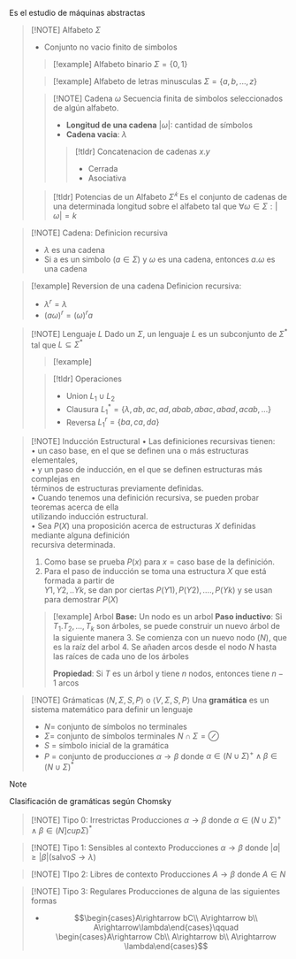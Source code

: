 Es el estudio de máquinas abstractas

>[!NOTE] Alfabeto $\Sigma$
> - Conjunto no vacio finito de simbolos
> 
> > [!example] Alfabeto binario $\Sigma=\{0,1\}$
> 
> > [!example] Alfabeto de letras minusculas $\Sigma=\{a,b,...,z\}$
> 
> > [!NOTE] Cadena $\omega$
> > Secuencia finita de símbolos seleccionados de algún alfabeto.
> > - **Longitud de una cadena** $|\omega|$: cantidad de símbolos
> > - **Cadena vacia**: $\lambda$
> > 
> > > [!tldr] Concatenacion de cadenas $x.y$
> > > - Cerrada
> > >- Asociativa
> 
> > [!tldr] Potencias de un Alfabeto $\Sigma^𝑘$
> > Es el conjunto de cadenas de una determinada longitud sobre el alfabeto tal que $\forall\omega\in\Sigma: |\omega|=k$
> 

> [!NOTE] Cadena: Definicion recursiva 
>- $\lambda$ es una cadena
>- Si a es un simbolo $(a\in\Sigma)$ y $\omega$ es una cadena, entonces $a.\omega$ es una cadena

> [!example] Reversion de una cadena
> Definicion recursiva:
> - $\lambda^r = \lambda$
> - $(a\omega)^r=(\omega)^ra$

> [!NOTE] Lenguaje $L$
> Dado un $\Sigma$, un lenguaje $L$ es un subconjunto de $\Sigma^*$ tal que $L\subseteq\Sigma^*$
> >[!example] 
> >
> 
> > [!tldr] Operaciones
> > - Union $L_1\cup L_2$
 >> - Clausura $L_1^* = \{\lambda,ab,ac,ad,abab,abac,abad,acab,...\}$
> > - Reversa $L_1^r = \{ba,ca,da\}$

> [!NOTE] Inducción Estructural
> • Las definiciones recursivas tienen:  
> • un caso base, en el que se definen una o más estructuras elementales,  
> • y un paso de inducción, en el que se definen estructuras más complejas en  
términos de estructuras previamente definidas.  
> • Cuando tenemos una definición recursiva, se pueden probar teoremas acerca de ella  
utilizando inducción estructural.  
> • Sea $P(X)$ una proposición acerca de estructuras $X$ definidas mediante alguna definición  
recursiva determinada.  
> 1. Como base se prueba $P(x)$ para $x = \text{caso base de la definición}$.  
> 2. Para el paso de inducción se toma una estructura $X$ que está formada a partir de  
$Y1,Y2,..Yk$, se dan por ciertas $P(Y1), P(Y2), …., P(Yk)$ y se usan para demostrar $P(X)$
>
> >[!example] Arbol
> >**Base:** Un nodo es un arbol
> >**Paso inductivo**: Si $T_1. T_2, ..., T_k$ son árboles, se puede construir un nuevo árbol de la siguiente manera
> >3. Se comienza con un nuevo nodo $(N)$, que es la raíz del arbol
> >4. Se añaden arcos desde el nodo $N$ hasta las raíces de cada uno de los árboles
> >
> >**Propiedad**: Si $T$ es un árbol y tiene $n$ nodos, entonces tiene $n-1$ arcos

> [!NOTE] Grámaticas $\langle N,\Sigma,S,P\rangle$ o $\langle V,\Sigma,S,P\rangle$
> Una **gramática** es un sistema matemático para definir un lenguaje
> - $N$= conjunto de símbolos no terminales
> - $\Sigma$= conjunto de símbolos terminales $N\cap\Sigma=\oslash$
> - $S$ = símbolo inicial de la gramática
> - $P$ = conjunto de producciones $\alpha\rightarrow\beta$ donde $\alpha\in (N\cup\Sigma)^+\wedge\beta\in (N\cup\Sigma)^*$ 
> 

> [!NOTE] 
> Clasificación de gramáticas según Chomsky
> > [!NOTE] Tipo 0: Irrestrictas
> > Producciones $\alpha\rightarrow\beta$ donde $\alpha\in(N\cup\Sigma)^+\wedge\beta\in(N]cup\Sigma)^*$
> 
> > [!NOTE] Tipo 1: Sensibles al contexto
> > Producciones $\alpha\rightarrow\beta$ donde $|a|\ge|\beta| (\text{salvo} S\rightarrow\lambda)$
> 
> > [!NOTE] TIpo 2: Libres de contexto
> > Producciones $A\rightarrow\beta$ donde $A\in N$
> 
> > [!NOTE] Tipo 3: Regulares
> > Producciones de alguna de las siguientes formas
> > - $$\begin{cases}A\rightarrow bC\\ A\rightarrow b\\ A\rightarrow\lambda\end{cases}\qquad \begin{cases}A\rightarrow Cb\\ A\rightarrow b\\ A\rightarrow \lambda\end{cases}$$

